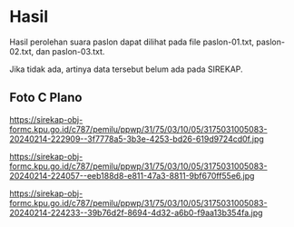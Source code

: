 # Hasil

Hasil perolehan suara paslon dapat dilihat pada file paslon-01.txt, paslon-02.txt, dan paslon-03.txt.

Jika tidak ada, artinya data tersebut belum ada pada SIREKAP.

## Foto C Plano

https://sirekap-obj-formc.kpu.go.id/c787/pemilu/ppwp/31/75/03/10/05/3175031005083-20240214-222909--3f7778a5-3b3e-4253-bd26-619d9724cd0f.jpg

https://sirekap-obj-formc.kpu.go.id/c787/pemilu/ppwp/31/75/03/10/05/3175031005083-20240214-224057--eeb188d8-e811-47a3-8811-9bf670ff55e6.jpg

https://sirekap-obj-formc.kpu.go.id/c787/pemilu/ppwp/31/75/03/10/05/3175031005083-20240214-224233--39b76d2f-8694-4d32-a6b0-f9aa13b354fa.jpg
